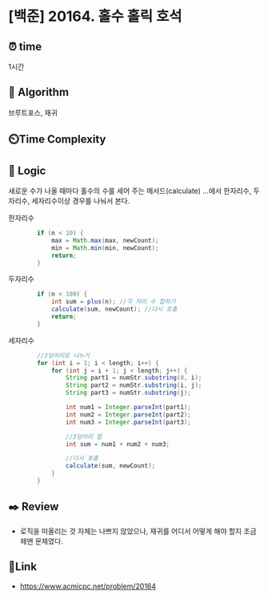 # [백준] 20164. 홀수 홀릭 호석 
 
## ⏰  **time**
1시간 

## :pushpin: **Algorithm**
브루트포스, 재귀 

## ⏲️**Time Complexity**


## :round_pushpin: **Logic**
새로운 수가 나올 때마다 홀수의 수를 세어 주는 메서드(calculate)
...에서 한자리수, 두자리수, 세자리수이상 경우를 나눠서 본다.

한자리수
```java
        if (n < 10) {
            max = Math.max(max, newCount);
            min = Math.min(min, newCount);
            return;
        }
```

두자리수
```java
        if (n < 100) {
            int sum = plus(n); //각 자리 수 합하기 
            calculate(sum, newCount); //다시 호출 
            return;
        }
```

세자리수
```java
        //3덩어리로 나누기 
        for (int i = 1; i < length; i++) {
            for (int j = i + 1; j < length; j++) {
                String part1 = numStr.substring(0, i);
                String part2 = numStr.substring(i, j);
                String part3 = numStr.substring(j);

                int num1 = Integer.parseInt(part1);
                int num2 = Integer.parseInt(part2);
                int num3 = Integer.parseInt(part3);

                //3덩어리 합 
                int sum = num1 + num2 + num3;

                //다시 호출
                calculate(sum, newCount);
            }
        }
```


## :black_nib: **Review**
- 로직을 떠올리는 것 자체는 나쁘지 않았으나, 재귀를 어디서 어떻게 해야 할지 조금 헤맨 문제였다. 

## 📡**Link**
- https://www.acmicpc.net/problem/20164
